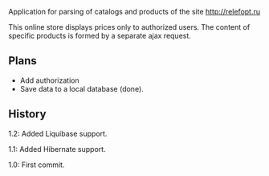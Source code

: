 Application for parsing of catalogs and products of the site http://relefopt.ru

This online store displays prices only to authorized users.
The content of specific products is formed by a separate ajax request.

## Plans
* Add authorization
* Save data to a local database (done).

## History
1.2: Added Liquibase support.

1.1: Added Hibernate support.

1.0: First commit.

